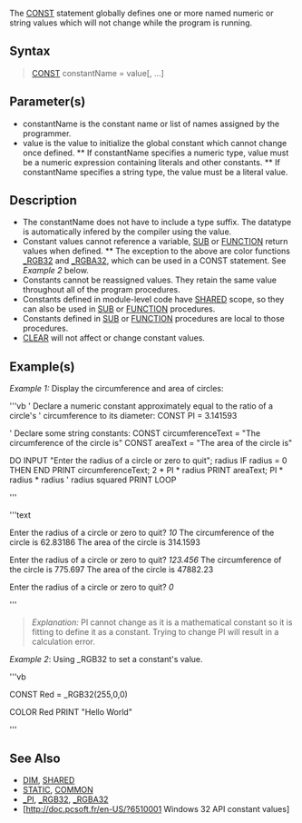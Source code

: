 The [CONST](CONST) statement globally defines one or more named numeric or string values which will not change while the program is running.


## Syntax

>  [CONST](CONST) constantName = value[, ...]


## Parameter(s)

* constantName is the constant name or list of names assigned by the programmer.
* value is the value to initialize the global constant which cannot change once defined.
** If constantName specifies a numeric type, value must be a numeric expression containing literals and other constants.
** If constantName specifies a string type, the value must be a literal value.


## Description

* The constantName does not have to include a type suffix. The datatype is automatically infered by the compiler using the value.
* Constant values cannot reference a variable, [SUB](SUB) or [FUNCTION](FUNCTION) return values when defined.
** The exception to the above are color functions [_RGB32](_RGB32) and [_RGBA32](_RGBA32), which can be used in a CONST statement. See *Example 2* below.
* Constants cannot be reassigned values. They retain the same value throughout all of the program procedures.
* Constants defined in module-level code have [SHARED](SHARED) scope, so they can also be used in [SUB](SUB) or [FUNCTION](FUNCTION) procedures.
* Constants defined in [SUB](SUB) or [FUNCTION](FUNCTION) procedures are local to those procedures.
* [CLEAR](CLEAR) will not affect or change constant values.


## Example(s)

*Example 1:* Display the circumference and area of circles:

'''vb
' Declare a numeric constant approximately equal to the ratio of a circle's
' circumference to its diameter:
CONST PI = 3.141593

' Declare some string constants:
CONST circumferenceText = "The circumference of the circle is"
CONST areaText = "The area of the circle is"

DO
    INPUT "Enter the radius of a circle or zero to quit"; radius
    IF radius = 0 THEN END
    PRINT circumferenceText; 2 * PI * radius 
    PRINT areaText; PI * radius * radius ' radius squared
    PRINT
LOOP

'''

'''text

Enter the radius of a circle or zero to quit? *10*
The circumference of the circle is 62.83186
The area of the circle is 314.1593

Enter the radius of a circle or zero to quit? *123.456*
The circumference of the circle is 775.697
The area of the circle is 47882.23

Enter the radius of a circle or zero to quit? *0*

'''

>  *Explanation:* PI cannot change as it is a mathematical constant so it is fitting to define it as a constant. Trying to change PI will result in a calculation error.


*Example 2*: Using _RGB32 to set a constant's value.

'''vb

CONST Red = _RGB32(255,0,0)

COLOR Red
PRINT "Hello World"

'''

## See Also

* [DIM](DIM), [SHARED](SHARED)
* [STATIC](STATIC), [COMMON](COMMON)
* [_PI](_PI), [_RGB32](_RGB32), [_RGBA32](_RGBA32)
* [http://doc.pcsoft.fr/en-US/?6510001 Windows 32 API constant values]




